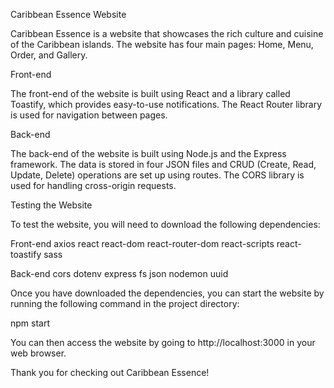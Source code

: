 Caribbean Essence Website

Caribbean Essence is a website that showcases the rich culture and cuisine of the Caribbean islands. The website has four main pages: Home, Menu, Order, and Gallery.

Front-end

The front-end of the website is built using React and a library called Toastify, which provides easy-to-use notifications. The React Router library is used for navigation between pages.

Back-end

The back-end of the website is built using Node.js and the Express framework. The data is stored in four JSON files and CRUD (Create, Read, Update, Delete) operations are set up using routes. The CORS library is used for handling cross-origin requests.

Testing the Website

To test the website, you will need to download the following dependencies:

Front-end
axios
react
react-dom
react-router-dom
react-scripts
react-toastify
sass

Back-end
cors
dotenv
express
fs
json
nodemon
uuid

Once you have downloaded the dependencies, you can start the website by running the following command in the project directory:

npm start

You can then access the website by going to http://localhost:3000 in your web browser.

Thank you for checking out Caribbean Essence!
